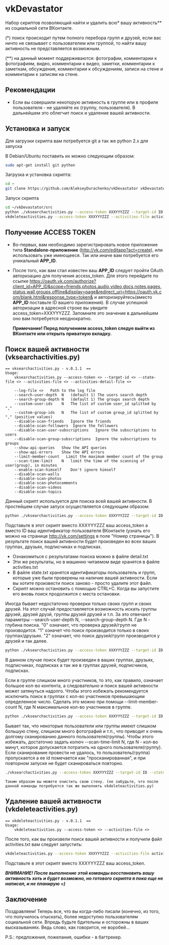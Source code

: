 vkDevastator
============

Набор скриптов позволяющий найти и удалить всю* вашу активность** из социальной сети ВКонтакте.

(*) поиск происходит путем полного перебора групп и друзей, если вас ничто не связывает с пользователем или группой,
то найти вашу активность не представляется возможным.

(**) на данный момент поддерживаются: фотографии, комментарии к фотографиям, видео, комментарии к видео, заметки, 
комментарии к заметкам, обсуждения, комментарии к обсуждениям, записи на стене и комментарии к записям на стене.

Рекомендации
------------
* Если вы совершили некоторую активность в группе или в профиле пользователя - не удаляйте их (группу, пользователя).
В дальнейшем это облегчит поиск и удаление вашей активности.

Установка и запуск
------------------
Для загрузки скрипта вам потребуется git а так же python 2.x для запуска

В Debian/Ubuntu поставить их можно следующим образом:

```bash    
sudo apt-get install git python
```

Загрузка и установка скрипта:

```bash
cd ~
git clone https://github.com/AlekseyDurachenko/vkDevastator vkDevastator
```

Запуск скрипта

```bash
cd ~/vkDevastator/src
python ./vksearchactivities.py --access-token XXXYYYZZZ --target-id ID --state-file state.txt --activities-file activities.txt --activities-detail-file detail.txt
vkdeleteactivities.py --access-token XXXYYYZZZ --activities-file activities.txt
```

Получение ACCESS TOKEN
----------------------
* Во-первых, вам необходимо зарегистрировать новое приложение типа **Standalone-приложение** 
(http://vk.com/editapp?act=create), или использовать уже имеющееся. 
Так или иначе вам потребуется его уникальный **APP_ID**. 
* После того, как вам стал известен ваш **APP_ID** следует пройти OAuth авторизацию для получения access_token.
Для этого перейдите по ссылке https://oauth.vk.com/authorize?client_id=APP_ID&scope=friends,photos,audio,video,docs,notes,pages,status,wall,groups,offline&display=page&redirect_uri=https://oauth.vk.com/blank.html&response_type=token& 
и авторизируйтесь(вместо **APP_ID** поставьте ID вашего приложения). 
В случае успешной авторизации в адресной строке вы увидите access_token=XXXYYYZZZ. 
Запомните это значение в дальнейшем оно вам потребуется неоднократно.
    
    **Примечание! Перед получением access_token следуе выйти из ВКонтакте или открыть приватную вкладку.**

Поиск вашей активности (vksearchactivities.py)
----------------------------------------------

```
== vksearchactivities.py - v.0.1.1  ==
Usage: 
    vksearchactivities.py --access-token <> --target-id <> --state-file <> --activities-file <> --activities-detail-file <>
    
    --log-file <>   Path to the log file
    --search-user-depth  N   (default 1) The users search depth
    --search-group-depth N   (default 1) The groups search depth
    --custom-user-ids    N   The list of custom user_id splitted by ","
    --custom-group-ids   N   The list of custom group_id splitted by "," (positive values)
    --disable-scan-friends   Ignore the friends
    --disable-scan-followers  Ignore the followers
    --disable-scan-user-subscriptions   Ignore the subscriptions to users
    --disable-scan-group-subscriptions  Ignore the subscriptions to groups
    --show-api-queries   Show the API queries
    --show-api-errors    Show the API errors
    --limit-member-count   Limit the maximum member count of the group
    --scan-time-limit    N   limit the time of the scanning of user(group), in minutes
    --enable-scan-himself    Don't ignore himself
    --disable-scan-walls
    --disable-scan-photos
    --disable-scan-photocomments
    --disable-scan-videos
    --disable-scan-topics
```

Данный скрипт используется для поиска всей вашей активности. В простейшем случае запуск осуществляется следующим образом:

```bash
python ./vksearchactivities.py --access-token XXXYYYZZZ --target-id ID --state-file state.txt --activities-file activities.txt --activities-detail-file detail.txt
```

Подставьте в этот скрипт вместо XXXYYYZZZ ваш access_token а вместо ID ваш идентификатор пользователя ВКонтакте
(узнать его можно на странице http://vk.com/settings в поле "Номер страницы"). 
В результате поиск вашей активности будет произведен во всех ваших группах, друзьях, подписчиках и подписках. 

* Ознакомиться с результатами поиска можно в файле detail.txt
* Эти же результаты, но в машинно читаемом виде хранятся в файле activities.txt
* В файле state.txt хранятся идентификаторы пользователь и групп, которые уже были проверены на наличие вашей активности.
Если вы хотите произвести поиск заново - просто удалите этот файл.
* Скрипт можно остановить с помощью CTRL+C. Когда вы запустите его вновь поиск продолжится с места остановки.

Иногда бывает недостаточно проверки только своих групп и своих друзей. На этот случай предоставляется возможность
искать группы друзей, друзей друзй, группы друзей друзей и т.п. За это отвечают параметры --search-user-depth N,
--search-group-depth N. Где N - глубина поиска. "0" означает, что проверка друзей/групп не производится. "1" означет
что поиск производится только в своих группах/друзьях. "2" означает, что поиск друзей/групп производится у друзей 
и так далее.

```bash
python ./vksearchactivities.py --access-token XXXYYYZZZ --target-id ID --state-file state.txt --activities-file activities.txt --activities-detail-file detail.txt -search-user-depth 1 --search-group-depth 2
```

В данном случае поиск будет произведен в ваших группах, друзьях, подписчиках, подписках а так же в 
группах друзей, подписчиков, подписках.

Если в группе слишком много участников, то это, как правило, означает большое кол-во контента, а следовательно
и поиск вашей активности может затянуться надолго. Чтобы этого избежать рекомендуется исключить поиск в группах
с кол-во участников превышающим определенное число. Сделать это можно при помощи --limit-member-count N,
где N максимальное кол-во участников в группе.

```bash
python ./vksearchactivities.py --access-token XXXYYYZZZ --target-id ID --state-file state.txt --activities-file activities.txt --activities-detail-file detail.txt --search-user-depth 1 --search-group-depth 2 --limit-member-count 1000
```

Бывает так, что некоторые пользователи или группы имеют слишком большую стену,
слишком много фотографий и т.п., что приводит к очень долгому сканированию
данного пользователя(группы). Чтобы этого избежать, достаточно задать 
колюч --scan-time-limit N, где N - кол-во минут, которое допускается потратить
на одного пользователя(группу). Если сканирование провести не удалось, то
пользователь(группа) пропускается а ее id помечается как "просканированная",
и при повторном запуске не будет сканироваться повторно.

```bash
./vksearchactivities.py --access-token XXXYYYZZZ --target-id ID --state-file state.txt --activities-file activities.txt --activities-detail-file detail.txt --search-user-depth 0 --search-group-depth 0 --enable-scan-himself --disable-scan-photos --disable-scan-photocomments --disable-scan-videos --disable-scan-topics
```

    Таким образом вы можете очистить свою стену. (не забудьте, что после данной команды потребуется так же выполнить vkdeleteactivities.py)

Удаление вашей активности (vkdeleteactivities.py)
-------------------------------------------------

```
== vkdeleteactivities.py - v.0.1.1  ==
Usage: 
    vkdeleteactivities.py --access-token <> --activities-file <>
```

После того, как вы произвели поиск вашей активности и получили файл activities.txt вам следует запустить:

```bash
vkdeleteactivities.py --access-token XXXYYYZZZ --activities-file activities.txt
```
    
Подставьте в этот скрипт вместо XXXYYYZZZ ваш access_token.

***ВНИМАНИЕ! После выполнение этой команды восстановить вашу активность хоть и будет возможно,
но готового скрипта я пока еще не написал, и не планирую =)***

Заключение
----------

Поздравляем! Теперь все, что вы когда-либо писали (конечно, из того, что получилось отыскать), более недоступно
пользователям социальной сети. Впредь будьте бдительны и осторожны в ваших высказываниях. Ведь
слово, как говорится, не воробей...

P.S.: предложения, пожелания, ошибки - в багтрекер.
